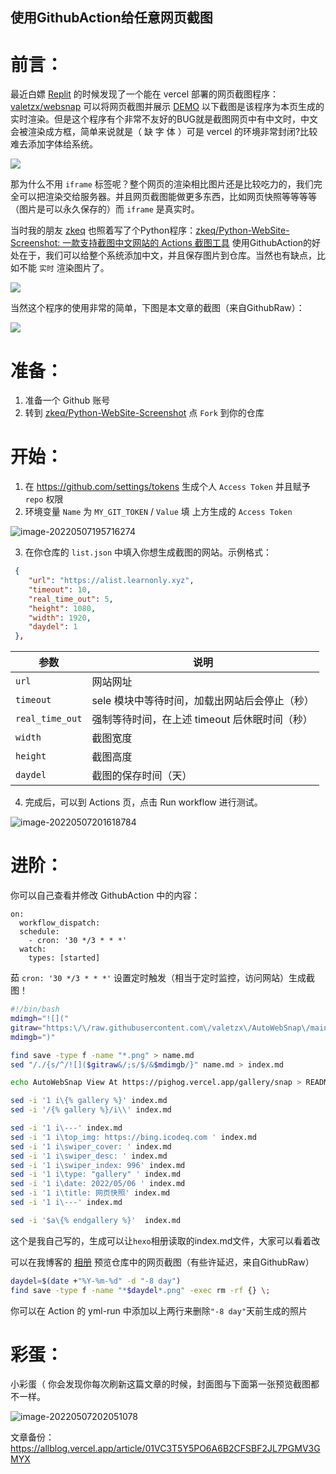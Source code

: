 ## 使用GithubAction给任意网页截图


# 前言：

最近白嫖 [Replit](https://github.com/stars/valetzx/lists/replit) 的时候发现了一个能在 vercel 部署的网页截图程序：[valetzx/websnap](https://github.com/valetzx/websnap) 可以将网页截图并展示 [DEMO](https://github.com/valetzx/websnap) 以下截图是该程序为本页生成的实时渲染。但是这个程序有个非常不友好的BUG就是截图网页中有中文时，中文会被渲染成方框，简单来说就是（ 缺 字 体 ）可是 vercel 的环境非常封闭?比较难去添加字体给系统。

![](https://cdn.hashnode.com/res/hashnode/image/upload/v1653444548411/g1pQN7963.plain)

那为什么不用 `iframe` 标签呢？整个网页的渲染相比图片还是比较吃力的，我们完全可以把渲染交给服务器。并且网页截图能做更多东西，比如网页快照等等等等（图片是可以永久保存的）而 `iframe` 是真实时。

当时我的朋友 [zkeq](https://github.com/zkeq) 也照着写了个Python程序：[zkeq/Python-WebSite-Screenshot: 一款支持截图中文网站的 Actions 截图工具](https://github.com/zkeq/Python-WebSite-Screenshot) 使用GithubAction的好处在于，我们可以给整个系统添加中文，并且保存图片到仓库。当然也有缺点，比如不能 `实时` 渲染图片了。

![](https://cdn.hashnode.com/res/hashnode/image/upload/v1653444550117/bHypdKjWY.svg+xml)

当然这个程序的使用非常的简单，下图是本文章的截图（来自GithubRaw）：

![](https://cdn.hashnode.com/res/hashnode/image/upload/v1653444552531/QOSLv975S.png)

# 准备：

1. 准备一个 Github 账号
2. 转到 [zkeq/Python-WebSite-Screenshot](https://github.com/zkeq/Python-WebSite-Screenshot) 点 `Fork` 到你的仓库

# 开始：

1. 在 https://github.com/settings/tokens 生成个人 `Access Token` 并且赋予 `repo` 权限
2. 环境变量 `Name` 为 `MY_GIT_TOKEN` /  `Value` 填 上方生成的  `Access Token` 

![image-20220507195716274](https://cdn.hashnode.com/res/hashnode/image/upload/v1653444559983/y5RktEEP_.png)

3. 在你仓库的 `list.json` 中填入你想生成截图的网站。示例格式：

```json
 {
	"url": "https://alist.learnonly.xyz",
	"timeout": 10,
	"real_time_out": 5,
	"height": 1080,
	"width": 1920,
	"daydel": 1
 },
```

| 参数            | 说明                                          |
| --------------- | --------------------------------------------- |
| `url`           | 网站网址                                      |
| `timeout`       | sele 模块中等待时间，加载出网站后会停止（秒） |
| `real_time_out` | 强制等待时间，在上述 timeout 后休眠时间（秒） |
| `width`         | 截图宽度                                      |
| `height`        | 截图高度                                      |
| `daydel`        | 截图的保存时间（天）                          |

4. 完成后，可以到 Actions 页，点击 Run workflow 进行测试。

![image-20220507201618784](https://cdn.hashnode.com/res/hashnode/image/upload/v1653444564273/jBhKhHrgy.png)

# 进阶：

你可以自己查看并修改 GithubAction 中的内容：

```YML
on:
  workflow_dispatch:
  schedule:
    - cron: '30 */3 * * *'
  watch:
    types: [started]
```

茹 `cron: '30 */3 * * *'` 设置定时触发（相当于定时监控，访问网站）生成截图！

``` bash
#!/bin/bash
mdimgh="![]("
gitraw="https:\/\/raw.githubusercontent.com\/valetzx\/AutoWebSnap\/main\/"
mdimgb=")"

find save -type f -name "*.png" > name.md
sed "/./{s/^/![]($gitraw&/;s/$/&$mdimgb/}" name.md > index.md

echo AutoWebSnap View At https://pighog.vercel.app/gallery/snap > README.md

sed -i '1 i\{% gallery %}' index.md
sed -i '/{% gallery %}/i\\' index.md

sed -i '1 i\---' index.md
sed -i '1 i\top_img: https://bing.icodeq.com ' index.md
sed -i '1 i\swiper_cover: ' index.md
sed -i '1 i\swiper_desc: ' index.md
sed -i '1 i\swiper_index: 996' index.md
sed -i '1 i\type: "gallery" ' index.md
sed -i '1 i\date: 2022/05/06 ' index.md
sed -i '1 i\title: 网页快照' index.md
sed -i '1 i\---' index.md

sed -i '$a\{% endgallery %}'  index.md
```

这个是我自己写的，生成可以让`hexo`相册读取的index.md文件，大家可以看着改

可以在我博客的 [相册]( https://pighog.vercel.app/gallery/snap) 预览仓库中的网页截图（有些许延迟，来自GithubRaw）

``` bash
daydel=$(date +"%Y-%m-%d" -d "-8 day")
find save -type f -name "*$daydel*.png" -exec rm -rf {} \; 
```

你可以在 Action 的 yml-run 中添加以上两行来删除`"-8 day"`天前生成的照片

# 彩蛋：

小彩蛋（ 你会发现你每次刷新这篇文章的时候，封面图与下面第一张预览截图都不一样。

![image-20220507202051078](https://cdn.hashnode.com/res/hashnode/image/upload/v1653444569728/ymwIvC3vE.png)

文章备份：https://allblog.vercel.app/article/01VC3T5Y5PO6A6B2CFSBF2JL7PGMV3GMYX